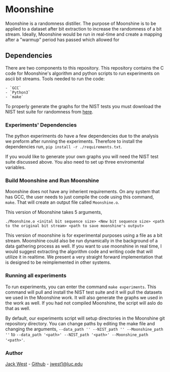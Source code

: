# Moonshine

Moonshine is a randomness distiller. 
The purpose of Moonshine is to be applied to a dataset after bit extraction to increase the randomness of a bit stream.
Ideally, Moonshine would be run in real-time and create a mapping after a "warmup" period has passed which allowed for 

## Dependencies

There are two components to this repository.
This repository contains the C code for Moonshine's algorithm and python scripts to run experiments on ascii bit streams.
Tools needed to run the code:

    - `GCC`
    - `Python3`
    - `make`

To properly generate the graphs for the NIST tests you must download the NIST test suite for randomness from [here](https://csrc.nist.gov/projects/random-bit-generation/documentation-and-software).


### Experiments' Dependencies

The python experiments do have a few dependencies due to the analysis we preform after running the experiments.
Therefore to install the dependencies run, `pip install -r ./requirements.txt`.

If you would like to generate your own graphs you will need the NIST test suite discussed above.
You also need to set up three enviromental variables.


### Build Moonshine and Run Moonshine

Moonshine does not have any inherient requirements.
On any system that has GCC, the user needs to just compile the code using this command, `make`.
That will create an output file called `Moonshine.o`.

This version of Moonshine takes 5 arguments,

`./Moonshine.o <inital bit sequence size> <New bit sequence size> <path to the original bit stream> <path to save moonshine's output> `

This version of moonshine is for experimental purposes using a file as a bit stream.
Moonshine could also be run dynamically in the background of a data gathering process as well.
If you want to use moonshine in real time, I would suggest extracting the algorithm code and writing code that will utilize it in realtime.
We present a very straight forward implementation that is designed to be reimplemented in other systems.

### Running all experiments

To run experiments, you can enter the command `make experiments`.
This command will pull and install the NIST test suite and it will pull the datasets we used in the Moonshine work.
It will also generate the graphs we used in the work as well.
If you had not compiled Moonshine, the script will aslo do that as well.

By default, our experiments script will setup directories in the Moonshine git repository directory.
You can change paths by editing the make file and changing the arguments, `--data_path '' --NIST_path '' --Moonshine_path ''` to `--data_path '<path>' --NIST_path '<path>' --Moonshine_path '<path>'`.


### Author 

[Jack West](jacksonwaynewest.com) - [Github](https://github.com/jweezy24) - [jwest1@luc.edu](jwest1@luc.edu)

    